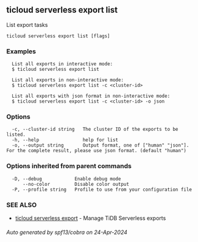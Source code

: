 ## ticloud serverless export list

List export tasks

```
ticloud serverless export list [flags]
```

### Examples

```
  List all exports in interactive mode:
  $ ticloud serverless export list

  List all exports in non-interactive mode:
  $ ticloud serverless export list -c <cluster-id> 

  List all exports with json format in non-interactive mode:
  $ ticloud serverless export list -c <cluster-id> -o json
```

### Options

```
  -c, --cluster-id string   The cluster ID of the exports to be listed.
  -h, --help                help for list
  -o, --output string       Output format, one of ["human" "json"]. For the complete result, please use json format. (default "human")
```

### Options inherited from parent commands

```
  -D, --debug            Enable debug mode
      --no-color         Disable color output
  -P, --profile string   Profile to use from your configuration file
```

### SEE ALSO

* [ticloud serverless export](ticloud_serverless_export.md)	 - Manage TiDB Serverless exports

###### Auto generated by spf13/cobra on 24-Apr-2024
